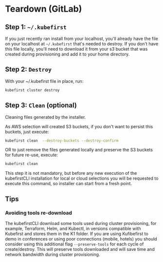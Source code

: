 # Teardown (GitLab)

## Step 1: `~/.kubefirst`
If you just recently ran install from your localhost, you'll already have the file on your localhost at `~/.kubefirst` that's needed to destroy. If you don't have this file locally, you'll need to download it from your s3 bucket that was created during provisioning and add it to your home directory.

## Step 2: `Destroy`

With your ~/.kubefirst file in place, run:

```bash
kubefirst cluster destroy
```

## Step 3: `Clean` (optional)

Cleaning files generated by the installer.

As AWS selection will created S3 buckets, if you don't want to persist this buckets, just execute:

```bash 
kubefirst clean  --destroy-buckets --destroy-confirm
```
OR to just remove the files generated locally and preserve the S3 buckets for future re-use, execute:

```bash 
kubefirst clean  
```

This step it is not mandatory, but before any new execution of the kubefirstCLI installation for local or cloud selections you will be requested to execute this command, so installer can start from a fresh point. 

## Tips

### Avoiding tools re-download

The kubefirstCLI download some tools used during cluster provisioning, for example, Terraform, Helm, and Kubectl, in versions compatible with Kubefirst and stores them in the K1 folder. 
If you are using Kufibefirst to demo in conferences or using poor connections (mobile, hotels) you should consider using this additional flag `--preserve-tools` for each cycle of create/destroy. 
This will preserve tools downloaded and will save time and network bandwidth during cluster provisioning.